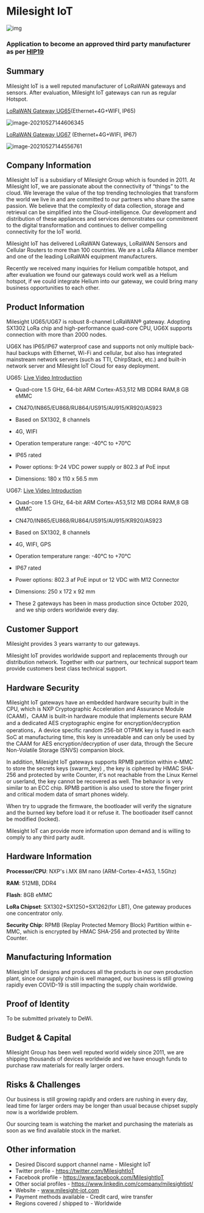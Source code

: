 # Milesight IoT

![img](http://harry-image-md.oss-cn-hongkong.aliyuncs.com/img/2021/05/27/52032fa05c91c5ccdf1096896c41f547-clip_image002-40f5c2.jpg)

### Application to become an approved third party manufacturer as per [HIP19](https://github.com/helium/HIP/blob/master/0019-third-party-manufacturers.md)


## Summary

Milesight IoT is a well reputed manufacturer of LoRaWAN gateways and sensors. After evaluation, Milesight IoT gateways can run as regular Hotspot. 



[LoRaWAN Gateway UG65](https://www.milesight-iot.com/lorawan/gateway/ug65/)(Ethernet+4G+WIFI, IP65)

![image-20210527144606345](http://harry-image-md.oss-cn-hongkong.aliyuncs.com/img/2021/05/27/0fc2ec934c3fb66bfa016d55b608a480-image-20210527144606345-72264b.png)


 [LoRaWAN Gateway UG67](https://www.milesight-iot.com/lorawan/gateway/ug67/) (Ethernet+4G+WIFI, IP67)

![image-20210527144556761](http://harry-image-md.oss-cn-hongkong.aliyuncs.com/img/2021/05/27/f431b0b04177866e37e6d19bcc61e46c-image-20210527144556761-5e8fe4.png)


## Company Information

Milesight IoT is a subsidiary of Milesight Group which is founded in 2011. At Milesight IoT, we are passionate about the connectivity of “things” to the cloud. We leverage the value of the top trending technologies that transform the world we live in and are committed to our partners who share the same passion. We believe that the complexity of data collection, storage and retrieval can be simplified into the Cloud-intelligence. Our development and distribution of these appliances and services demonstrates our commitment to the digital transformation and continues to deliver compelling connectivity for the IoT world.

Milesight IoT has delivered LoRaWAN Gateways, LoRaWAN Sensors and Cellular Routers to more than 100 countries. We are a LoRa Alliance member and one of the leading LoRaWAN equipment manufacturers. 

Recently we received many inquiries for Helium compatible hotspot, and after evaluation we found our gateways could work well as a Helium hotspot, if we could integrate Helium into our gateway, we could bring many business opportunities to each other.



## Product Information

Milesight UG65/UG67 is robust 8-channel LoRaWAN® gateway. Adopting SX1302 LoRa chip and high-performance quad-core CPU, UG6X supports connection with more than 2000 nodes. 

UG6X has IP65/IP67 waterproof case and supports not only multiple back-haul backups with Ethernet, Wi-Fi and cellular, but also has integrated mainstream network servers (such as TTI, ChirpStack, etc.) and built-in network server and Milesight IoT Cloud for easy deployment.

 

UG65: [Live Video Introduction](https://www.youtube.com/watch?v=RMozMVlZQQc&list=PLb33srEEYIJbcm5VfG5PGRFy-XgTN6jEG&index=9)

- Quad-core 1.5 GHz, 64-bit ARM Cortex-A53,512 MB DDR4 RAM,8 GB eMMC

- CN470/IN865/EU868/RU864/US915/AU915/KR920/AS923

- Based on SX1302, 8 channels

- 4G, WIFI
- Operation temperature range: -40°C to +70°C

- IP65 rated

- Power options: 9-24 VDC power supply or  802.3 af PoE input

- Dimensions: 180 x 110 x 56.5 mm




UG67:  [Live Video Introduction](https://www.youtube.com/watch?v=yO7YfnvWJtQ&list=PLb33srEEYIJbcm5VfG5PGRFy-XgTN6jEG&index=2)

- Quad-core 1.5 GHz, 64-bit ARM Cortex-A53,512 MB DDR4 RAM,8 GB eMMC

- CN470/IN865/EU868/RU864/US915/AU915/KR920/AS923

- Based on SX1302, 8 channels

- 4G, WIFI, GPS
- Operation temperature range: -40°C to +70°C

- IP67 rated

- Power options: 802.3 af PoE input or 12 VDC with M12 Connector

- Dimensions: 250 x 172 x 92 mm

- These 2 gateways has been in mass production since October 2020, and we ship orders worldwide every day.



## Customer Support

Milesight provides 3 years warranty to our gateways.

Milesight IoT provides worldwide support and replacements through our distribution network. Together with our partners, our technical support team provide customers best class technical support.



## Hardware Security

Milesight IoT gateways have an embedded hardware security built in the CPU, which is NXP Cryptographic Acceleration and Assurance Module (CAAM)，CAAM is built-in hardware module that implements secure RAM and a dedicated AES cryptographic engine for encryption/decryption operations，A device specific random 256-bit OTPMK key is fused in each SoC at manufacturing time, this key is unreadable and can only be used by the CAAM for AES encryption/decryption of user data, through the Secure Non-Volatile Storage (SNVS) companion block. 

In addition, Milesight IoT gateways supports RPMB partition within e-MMC to store the secrets keys (swarm_key) , the key is ciphered by HMAC SHA-256 and protected by write Counter, it's not reachable from the Linux Kernel or userland, the key cannot be recovered as well. The behavior is very similar to an ECC chip. RPMB partition is also used to store the finger print and critical modem data of smart phones widely.

When try to upgrade the firmware, the bootloader will verify the signature and the burned key before load it or refuse it. The bootloader itself cannot be modified (locked).

Milesight IoT can provide more information upon demand and is willing to comply to any third party audit.



## Hardware Information

**Processor/CPU**: NXP's  i.MX 8M nano (ARM-Cortex-4*A53, 1.5Ghz)

**RAM**: 512MB, DDR4

**Flash**: 8GB eMMC

**LoRa Chipset**: SX1302+SX1250+SX1262(for LBT), One gateway produces one concentrator only. 

**Security Chip**: RPMB (Replay Protected Memory Block) Partition within e-MMC, which is encrypted by HMAC SHA-256 and protected by Write Counter.

  

## Manufacturing Information

Milesight IoT designs and produces all the products in our own production plant, since our supply chain is well managed, our business is still growing rapidly even COVID-19 is still impacting the supply chain worldwide.

 

## Proof of Identity

To be submitted privately to DeWi.



## Budget & Capital

Milesight Group has been well reputed world widely since 2011, we are shipping thousands of devices worldwide and we have enough funds to purchase raw materials for really larger orders.



## Risks & Challenges

Our business is still growing rapidly and orders are rushing in every day, lead time for larger orders may be longer than usual because chipset supply now is a worldwide problem. 

Our sourcing team is watching the market and purchasing the materials as soon as we find available stock in the market.



## Other information

- Desired Discord support channel name - Milesight IoT
- Twitter profile - https://twitter.com/MilesightIoT
- Facebook profile - https://www.facebook.com/MilesightIoT
- Other social profiles - https://www.linkedin.com/company/milesightiot/
- Website -  www.milesight-iot.com
- Payment methods available - Credit card, wire transfer
- Regions covered / shipped to - Worldwide

 
